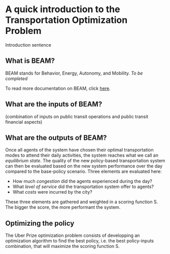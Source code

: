 # A quick introduction to the Transportation Optimization Problem

Introduction sentence

## What is BEAM?

BEAM stands for Behavior, Energy, Autonomy, and Mobility. *To be completed*

To read more documentation on BEAM, click [here](https://beam.readthedocs.io/en/latest/about.html#overview).

## What are the inputs of BEAM?

(combination of inputs on public transit operations and public transit financial aspects)


## What are the outputs of BEAM? 

Once all agents of the system have chosen their optimal transportation modes to attend their daily activities, the system reaches what we call an *equilibrium state*. The quality of the new policy-based transportation system can then be evaluated based on the new system performance over the day compared to the base-policy scenario. Three elements are evaluated here:

* How much *congestion* did the agents experienced during the day?
* What *level of service* did the transportation system offer to agents?
* What *costs* were incurred by the city?

These three elements are gathered and weighted in a scoring function S. The bigger the score, the more performant the system.

## Optimizing the policy  

The Uber Prize optimization problem consists of developping an optimization algorithm to find the best policy, i.e. the best policy-inputs combination, that will maximize the scoring function S.
